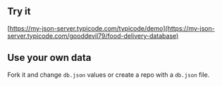 ## Try it

[https://my-json-server.typicode.com/typicode/demo](https://my-json-server.typicode.com/gooddevil79/food-delivery-database)

## Use your own data

Fork it and change `db.json` values or create a repo with a `db.json` file.
